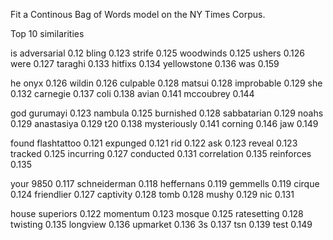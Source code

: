 Fit a Continous Bag of Words model on the NY Times Corpus. 

Top 10 similarities 

is
adversarial 0.12
bling 0.123
strife 0.125
woodwinds 0.125
ushers 0.126
were 0.127
taraghi 0.133
hitfixs 0.134
yellowstone 0.136
was 0.159

he
onyx 0.126
wildin 0.126
culpable 0.128
matsui 0.128
improbable 0.129
she 0.132
carnegie 0.137
coli 0.138
avian 0.141
mccoubrey 0.144

god
gurumayi 0.123
nambula 0.125
burnished 0.128
sabbatarian 0.129
noahs 0.129
anastasiya 0.129
t20 0.138
mysteriously 0.141
corning 0.146
jaw 0.149

found
flashtattoo 0.121
expunged 0.121
rid 0.122
ask 0.123
reveal 0.123
tracked 0.125
incurring 0.127
conducted 0.131
correlation 0.135
reinforces 0.135

your
9850 0.117
schneiderman 0.118
heffernans 0.119
gemmells 0.119
cirque 0.124
friendlier 0.127
captivity 0.128
tomb 0.128
mushy 0.129
nic 0.131

house
superiors 0.122
momentum 0.123
mosque 0.125
ratesetting 0.128
twisting 0.135
longview 0.136
upmarket 0.136
3s 0.137
tsn 0.139
test 0.149
